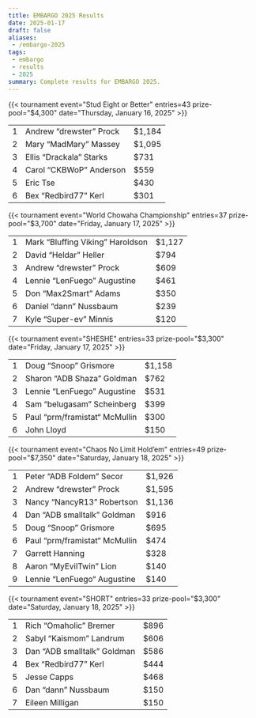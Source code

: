 ```yaml
---
title: EMBARGO 2025 Results
date: 2025-01-17
draft: false
aliases:
 - /embargo-2025
tags:
 - embargo
 - results
 - 2025
summary: Complete results for EMBARGO 2025.
---
```


{{< tournament
event="Stud Eight or Better"
entries=43
prize-pool="$4,300"
date="Thursday, January 16, 2025" >}}

|   |                         |        |
|--:|-------------------------|--------|
| 1 | Andrew “drewster” Prock | $1,184 |
| 2 | Mary “MadMary” Massey   | $1,095 |
| 3 | Ellis “Drackala” Starks | $731   |
| 4 | Carol “CKBWoP” Anderson | $559   |
| 5 | Eric Tse                | $430   |
| 6 | Bex “Redbird77” Kerl    | $301   |


{{< tournament
    event="World Chowaha Championship"
    entries=37
    prize-pool="$3,700"
    date="Friday, January 17, 2025" >}}

|   |                                  |        |
|--:|----------------------------------|--------|
| 1 | Mark “Bluffing Viking” Haroldson | $1,127 |
| 2 | David “Heldar” Heller            | $794   |
| 3 | Andrew “drewster” Prock          | $609   |
| 4 | Lennie “LenFuego” Augustine      | $461   |
| 5 | Don “Max2Smart” Adams            | $350   |
| 6 | Daniel “dann” Nussbaum           | $239   |
| 7 | Kyle “Super-ev” Minnis           | $120   |

{{< tournament
    event="SHESHE"
    entries=33
    prize-pool="$3,300"
    date="Friday, January 17, 2025" >}}

|   |                               |        |
|--:|-------------------------------|--------|
| 1 | Doug “Snoop” Grismore         | $1,158 |
| 2 | Sharon “ADB Shaza” Goldman    | $762   |
| 3 | Lennie “LenFuego” Augustine   | $531   |
| 4 | Sam “belugasam” Scheinberg    | $399   |
| 5 | Paul “prm/framistat“ McMullin | $300   |
| 6 | John Lloyd                    | $150   |

{{< tournament
    event="Chaos No Limit Hold’em"
    entries=49
    prize-pool="$7,350"
    date="Saturday, January 18, 2025" >}}

|   |                               |        |
|--:|-------------------------------|--------|
| 1 | Peter “ADB Foldem” Secor      | $1,926 |
| 2 | Andrew “drewster” Prock       | $1,595 |
| 3 | Nancy “NancyR13” Robertson    | $1,136 |
| 4 | Dan “ADB smalltalk” Goldman   | $916   |
| 5 | Doug “Snoop” Grismore         | $695   |
| 6 | Paul “prm/framistat“ McMullin | $474   |
| 7 | Garrett Hanning               | $328   |
| 8 | Aaron “MyEvilTwin” Lion       | $140   |
| 9 | Lennie “LenFuego“ Augustine   | $140   |

{{< tournament
    event="SHORT"
    entries=33
    prize-pool="$3,300"
    date="Saturday, January 18, 2025" >}}

|   |                             |      |
|--:|-----------------------------|------|
| 1 | Rich “Omaholic” Bremer      | $896 |
| 2 | Sabyl “Kaismom” Landrum     | $606 |
| 3 | Dan “ADB smalltalk” Goldman | $586 |
| 4 | Bex “Redbird77” Kerl        | $444 |
| 5 | Jesse Capps                 | $468 |
| 6 | Dan “dann” Nussbaum         | $150 |
| 7 | Eileen Milligan             | $150 |
